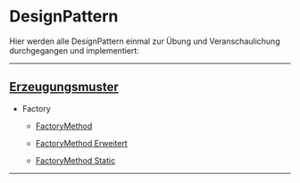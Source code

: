 # DesignPattern

Hier werden alle DesignPattern einmal zur Übung und Veranschaulichung durchgegangen und implementiert:

---
## [Erzeugungsmuster](https://github.com/mschoeffel/DesignPattern/src/erzeugungsmuster)

* Factory

  * [FactoryMethod](https://github.com/mschoeffel/DesignPattern/src/erzeugungsmuster/factorymethod)

  * [FactoryMethod Erweitert](https://github.com/mschoeffel/DesignPattern/src/erzeugungsmuster/factorymethodmore)

  * [FactoryMethod Static](https://github.com/mschoeffel/DesignPattern/src/erzeugungsmuster/factorymethodstatic)
---